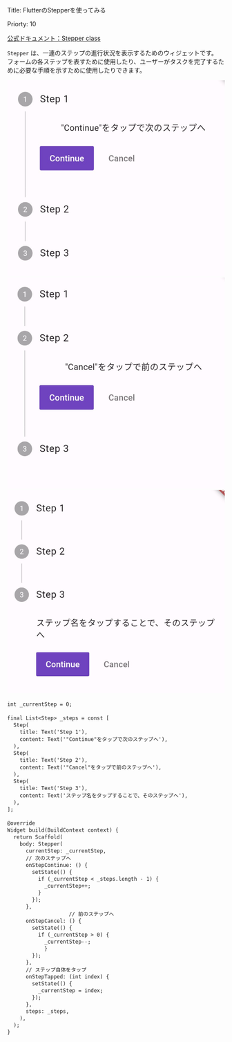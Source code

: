 Title: FlutterのStepperを使ってみる

Priorty: 10

[公式ドキュメント：Stepper class](https://api.flutter.dev/flutter/material/Stepper-class.html)

 `Stepper` は、一連のステップの進行状況を表示するためのウィジェットです。
フォームの各ステップを表すために使用したり、ユーザーがタスクを完了するために必要な手順を示すために使用したりできます。

![Stepper](Stepper_01.jpg)
![Stepper](Stepper_02.jpg)
![Stepper](Stepper_03.jpg)

```
int _currentStep = 0;

final List<Step> _steps = const [
  Step(
    title: Text('Step 1'),
    content: Text('"Continue"をタップで次のステップへ'),
  ),
  Step(
    title: Text('Step 2'),
    content: Text('"Cancel"をタップで前のステップへ'),
  ),
  Step(
    title: Text('Step 3'),
    content: Text('ステップ名をタップすることで、そのステップへ'),
  ),
];

@override
Widget build(BuildContext context) {
  return Scaffold(
    body: Stepper(
      currentStep: _currentStep,
      // 次のステップへ
      onStepContinue: () {
        setState(() {
          if (_currentStep < _steps.length - 1) {
            _currentStep++;
          }
        });
      },
　　　　　　　　　　　　// 前のステップへ
      onStepCancel: () {
        setState(() {
          if (_currentStep > 0) {
            _currentStep--;
            }
        });
      },
      // ステップ自体をタップ
      onStepTapped: (int index) {
        setState(() {
          _currentStep = index;
        });
      },
      steps: _steps,
    ),
  );
}
```
